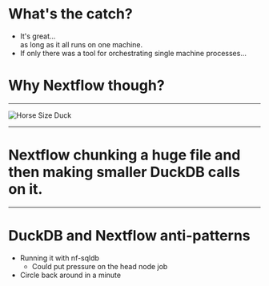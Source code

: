 # What's the catch?

<v-clicks>

- It's great... <div v-click>as long as it all runs on one machine.</div>
- If only there was a tool for orchestrating single machine processes...

</v-clicks>

# Why Nextflow though?

---

![Horse Size Duck](https://i.kym-cdn.com/entries/icons/original/000/011/895/horsesizedduck.jpg)

---

# Nextflow chunking a huge file and then making smaller DuckDB calls on it.

---

# DuckDB and Nextflow anti-patterns

- Running it with nf-sqldb
  - Could put pressure on the head node job
- Circle back around in a minute
